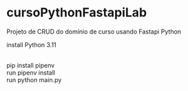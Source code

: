 # cursoPythonFastapiLab
Projeto de CRUD do domínio de curso usando Fastapi Python

install Python 3.11<br /><br />



pip install pipenv <br />
run pipenv install <br />
run python main.py <br />
